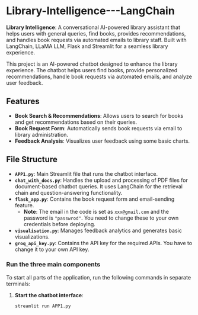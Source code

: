 # Library-Intelligence---LangChain

**Library Intelligence**: A conversational AI-powered library assistant that helps users with general queries, find books, provides recommendations, and handles book requests via automated emails to library staff. Built with LangChain, LLaMA LLM, Flask and Streamlit for a seamless library experience.

This project is an AI-powered chatbot designed to enhance the library experience. The chatbot helps users find books, provide personalized recommendations, handle book requests via automated emails, and analyze user feedback.

## Features
- **Book Search & Recommendations**: Allows users to search for books and get recommendations based on their queries.
- **Book Request Form**: Automatically sends book requests via email to library administration.
- **Feedback Analysis**: Visualizes user feedback using some basic charts.

## File Structure

- **`APP1.py`**: Main Streamlit file that runs the chatbot interface.
- **`chat_with_docs.py`**: Handles the upload and processing of PDF files for document-based chatbot queries. It uses LangChain for the retrieval chain and question-answering functionality.
- **`flask_app.py`**: Contains the book request form and email-sending feature.
  - **Note**: The email in the code is set as `xxx@gmail.com` and the password is `"passwrod"`. You need to change these to your own credentials before deploying.
- **`visualisation.py`**: Manages feedback analytics and generates basic visualizations.
- **`groq_api_key.py`**: Contains the API key for the required APIs. You have to change it to your own API key.

### Run the three main components

To start all parts of the application, run the following commands in separate terminals:

1. **Start the chatbot interface**:
   ```bash
   streamlit run APP1.py
